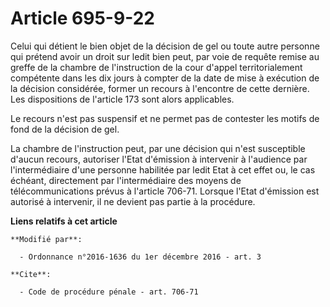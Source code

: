 # Article 695-9-22

Celui qui détient le bien objet de la décision de gel ou toute autre personne qui prétend avoir un droit sur ledit bien peut,
par voie de requête remise au greffe de la chambre de l'instruction de la cour d'appel territorialement compétente dans les
dix jours à compter de la date de mise à exécution de la décision considérée, former un recours à l'encontre de cette
dernière. Les dispositions de l'article 173 sont alors applicables. 

Le recours n'est pas suspensif et ne permet pas de contester les motifs de fond de la décision de gel. 

La chambre de l'instruction peut, par une décision qui n'est susceptible d'aucun recours, autoriser l'Etat d'émission à
intervenir à l'audience par l'intermédiaire d'une personne habilitée par ledit Etat à cet effet ou, le cas échéant,
directement par l'intermédiaire des moyens de télécommunications prévus à l'article 706-71. Lorsque l'Etat d'émission est
autorisé à intervenir, il ne devient pas partie à la procédure.

**Liens relatifs à cet article**

	**Modifié par**:

	  - Ordonnance n°2016-1636 du 1er décembre 2016 - art. 3

	**Cite**:

	  - Code de procédure pénale - art. 706-71

